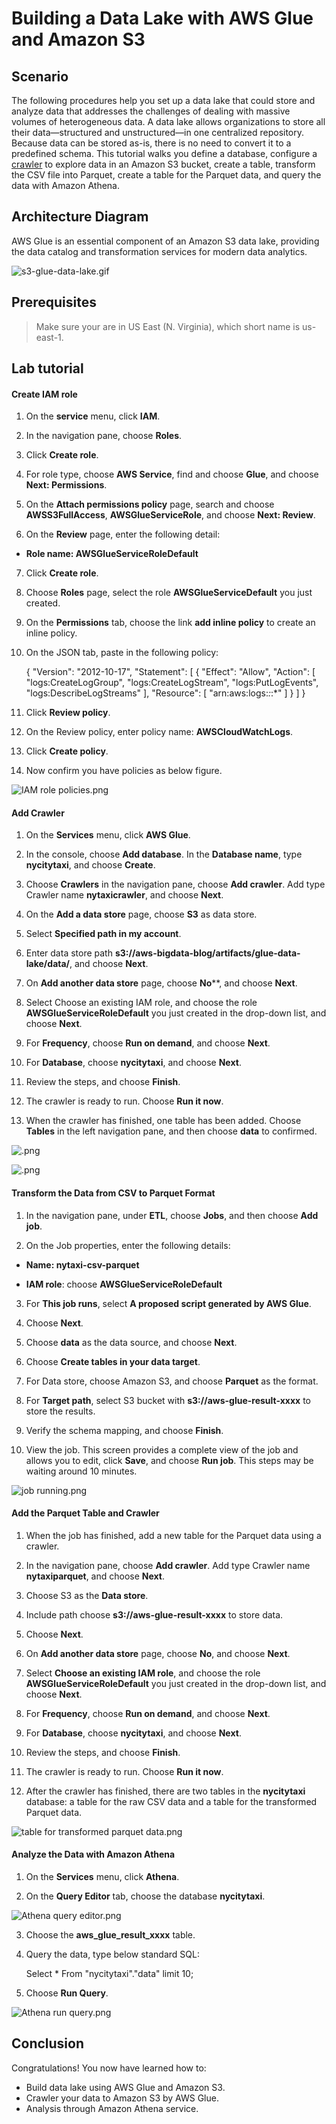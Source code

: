 Building a Data Lake with AWS Glue and Amazon S3
================================================================


## Scenario
The following procedures help you set up a data lake that could store and analyze data that addresses the challenges of dealing with massive volumes of heterogeneous data. A data lake allows organizations to store all their data—structured and unstructured—in one centralized repository. Because data can be stored as-is, there is no need to convert it to a predefined schema. This tutorial walks you define a database, configure a [crawler](https://docs.aws.amazon.com/glue/latest/dg/add-crawler.html) to explore data in an Amazon S3 bucket, create a table, transform the CSV file into Parquet, create a table for the Parquet data, and query the data with Amazon Athena.


## Architecture Diagram
AWS Glue is an essential component of an Amazon S3 data lake, providing the data catalog and transformation services for modern data analytics.

![s3-glue-data-lake.gif](/images/s3-glue-data-lake.gif)


## Prerequisites

>Make sure your are in US East (N. Virginia), which short name is us-east-1.


## Lab tutorial
#### Create IAM role

1. On the **service** menu, click **IAM**.

2. In the navigation pane, choose **Roles**.

3. Click **Create role**.

4. For role type, choose **AWS Service**, find and choose **Glue**, and choose **Next: Permissions**.

5. On the **Attach permissions policy** page, search and choose **AWSS3FullAccess**, **AWSGlueServiceRole**, and choose **Next: Review**.

6. On the **Review** page, enter the following detail:

* **Role name: AWSGlueServiceRoleDefault**

7. Click **Create role**.

8. Choose **Roles** page, select the role **AWSGlueServiceDefault** you just created.

9. On the **Permissions** tab, choose the link **add inline policy** to create an inline policy.

10. On the JSON tab, paste in the following policy:

	{
  		"Version": "2012-10-17",
  		"Statement": [
    	{
      		"Effect": "Allow",
      		"Action": [
        		"logs:CreateLogGroup",
        		"logs:CreateLogStream",
        		"logs:PutLogEvents",
        		"logs:DescribeLogStreams"
    	],
      		"Resource": [
        		"arn:aws:logs:*:*:*"
    		]
  		}
 		]
	}

11. Click **Review policy**.

12. On the Review policy, enter policy name: **AWSCloudWatchLogs**.

13. Click **Create policy**.

14. Now confirm you have policies as below figure.

![IAM role policies.png](/images/IAM-role-policies.png)


#### Add Crawler

1. On the **Services** menu, click **AWS Glue**.

2. In the console, choose **Add database**. In the **Database name**, type **nycitytaxi**, and choose **Create**.

3. Choose **Crawlers** in the navigation pane, choose **Add crawler**. Add type Crawler name **nytaxicrawler**, and choose **Next**.

4. On the **Add a data store** page, choose **S3** as data store.

5. Select **Specified path in my account**.

6. Enter data store path **s3://aws-bigdata-blog/artifacts/glue-data-lake/data/**, and choose **Next**.

7. On **Add another data store** page, choose **No****, and choose **Next**.

8. Select Choose an existing IAM role, and choose the role  **AWSGlueServiceRoleDefault** you just created in the drop-down list, and choose **Next**.

9. For **Frequency**, choose **Run on demand**, and choose **Next**.

10. For **Database**, choose **nycitytaxi**, and choose **Next**.

11. Review the steps, and choose **Finish**.

12. The crawler is ready to run. Choose **Run it now**.

13. When the crawler has finished, one table has been added. Choose **Tables** in the left navigation pane, and then choose **data** to confirmed.

![.png](/images/AWS-Glue-table-has-been-added.png)

![.png](/images/table-information.png)


#### Transform the Data from CSV to Parquet Format

1. In the navigation pane, under **ETL**, choose **Jobs**, and then choose **Add job**.

2. On the Job properties, enter the following details:

* **Name: nytaxi-csv-parquet**
	
* **IAM role**: choose **AWSGlueServiceRoleDefault**

3. For **This job runs**, select **A proposed script generated by AWS Glue**.

4. Choose **Next**.

5. Choose **data** as the data source, and choose **Next**.

6. Choose **Create tables in your data target**.

7. For Data store, choose Amazon S3, and choose **Parquet** as the format.

8. For **Target path**, select S3 bucket with **s3://aws-glue-result-xxxx** to store the results.

9. Verify the schema mapping, and choose **Finish**.

10. View the job. This screen provides a complete view of the job and allows you to edit, click **Save**, and choose **Run job**. This steps may be waiting around 10 minutes.

![job running.png](/images/job-running.png)


#### Add the Parquet Table and Crawler

1. When the job has finished, add a new table for the Parquet data using a crawler.

2. In the navigation pane, choose **Add crawler**. Add type Crawler name **nytaxiparquet**, and choose **Next**.

3. Choose S3 as the **Data store**.

4. Include path choose **s3://aws-glue-result-xxxx** to store data.

5. Choose **Next**.

6. On **Add another data store** page, choose **No**, and choose **Next**.

7. Select **Choose an existing IAM role**, and choose the role  **AWSGlueServiceRoleDefault** you just created in the drop-down list, and choose **Next**.

8. For **Frequency**, choose **Run on demand**, and choose **Next**.

9. For **Database**, choose **nycitytaxi**, and choose **Next**.

10. Review the steps, and choose **Finish**.

11. The crawler is ready to run. Choose **Run it now**.

12. After the crawler has finished, there are two tables in the **nycitytaxi** database: a table for the raw CSV data and a table for the transformed Parquet data.

![table for transformed parquet data.png](/images/table-for-transformed-parquet-data.png)


#### Analyze the Data with Amazon Athena

1. On the **Services** menu, click **Athena**.

2. On the **Query Editor** tab, choose the database **nycitytaxi**.

![Athena query editor.png](/images/Athena-query-editor.png)

3. Choose the **aws_glue_result_xxxx** table.

4. Query the data, type below standard SQL:

	Select * From "nycitytaxi"."data" limit 10;

5. Choose **Run Query**.

![Athena run query.png](/images/Athena-run-query.png)


## Conclusion

Congratulations! You now have learned how to:

* Build data lake using AWS Glue and Amazon S3.
* Crawler your data to Amazon S3 by AWS Glue.
* Analysis through Amazon Athena service.

